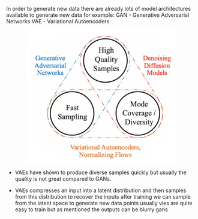 <!--ts-->


<!-- Created by https://github.com/ekalinin/github-markdown-toc -->
<!-- Added by: gil_diy, at: Sat 25 Mar 2023 03:41:03 PM IDT -->

<!--te-->


In order to generate new data there are already lots of model
architectures available to generate new data for example:
GAN -  Generative Adversarial Networks
VAE - Variational Autoencoders

<p align="center">
  <img width="400" src="images/generative_deep_learning/image1.jpg" title="Look into the image">
</p> 


* VAEs have shown to produce diverse samples quickly but usually the quality is not great compared to GANs.

* VAEs compresses an input into a latent distribution and then samples from this distribution
  to recover the inputs after training we can sample from the latent space to generate
  new data points usually vies are quite easy to train but as mentioned the outputs can be blurry gans